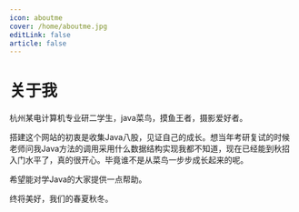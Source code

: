 ```yaml
---
icon: aboutme
cover: /home/aboutme.jpg
editLink: false
article: false
---
```


# 关于我

杭州某电计算机专业研二学生，java菜鸟，摸鱼王者，摄影爱好者。

搭建这个网站的初衷是收集Java八股，见证自己的成长。想当年考研复试的时候老师问我Java方法的调用采用什么数据结构实现我都不知道，现在已经能到秋招入门水平了，真的很开心。毕竟谁不是从菜鸟一步步成长起来的呢。

希望能对学Java的大家提供一点帮助。

终将美好，我们的春夏秋冬。

